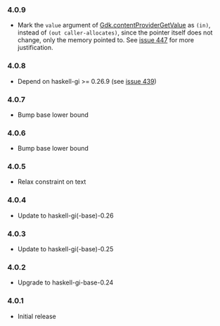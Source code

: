 ### 4.0.9

+ Mark the `value` argument of
  [Gdk.contentProviderGetValue](https://hackage.haskell.org/package/gi-gdk-4.0.8/docs/GI-Gdk-Objects-ContentProvider.html#v:contentProviderGetValue)
  as `(in)`, instead of `(out caller-allocates)`, since the pointer
  itself does not change, only the memory pointed to. See [issue 447](https://github.com/haskell-gi/haskell-gi/issues/447) for more justification.

### 4.0.8

+ Depend on haskell-gi >= 0.26.9 (see [issue 439](https://github.com/haskell-gi/haskell-gi/issues/439))

### 4.0.7

+ Bump base lower bound

### 4.0.6

+ Bump base lower bound

### 4.0.5

+ Relax constraint on text

### 4.0.4

+ Update to haskell-gi(-base)-0.26

### 4.0.3

+ Update to haskell-gi(-base)-0.25

### 4.0.2

+ Upgrade to haskell-gi-base-0.24

### 4.0.1

+ Initial release
